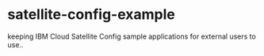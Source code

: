 # satellite-config-example
keeping IBM Cloud Satellite Config sample applications for external users to use..
